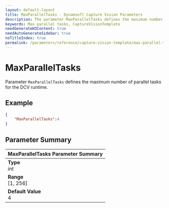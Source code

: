 ```yaml
---
layout: default-layout
title: MaxParallelTasks - Dynamsoft Capture Vision Parameters
description: The parameter MaxParallelTasks defines the maximum number of parallel tasks for the DCV runtime.
keywords: Max parallel tasks, CaptureVisionTemplate
needGenerateH3Content: true
needAutoGenerateSidebar: true
noTitleIndex: true
permalink: /parameters/reference/capture-vision-template/max-parallel-tasks.html
---
```


# MaxParallelTasks

Parameter `MaxParallelTasks` defines the maximum number of parallel tasks for the DCV runtime.

## Example

```json
{
    "MaxParallelTasks":4
}
```

## Parameter Summary

| MaxParallelTasks Parameter Summary |
| :------------- |
| **Type**<br>*int* |
| **Range**<br>[1, 256] |
| **Default Value**<br>4 |
